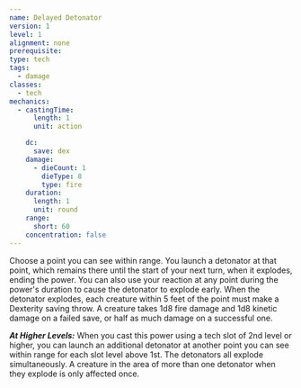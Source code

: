```yaml
---
name: Delayed Detonator
version: 1
level: 1
alignment: none
prerequisite: 
type: tech
tags:
  - damage
classes:
  - tech
mechanics:
  - castingTime:
      length: 1
      unit: action

    dc:
      save: dex
    damage:
      - dieCount: 1
        dieType: 8
        type: fire
    duration:
      length: 1
      unit: round
    range:
      short: 60
    concentration: false
---
```

Choose a point you can see within range. You launch a detonator at that point, which remains there until the start of your next turn, when it explodes, ending the power. You can also use your reaction at any point during the power's duration to cause the detonator to explode early. When the detonator explodes, each creature within 5 feet of the point must make a Dexterity saving throw. A creature takes 1d8 fire damage and 1d8 kinetic damage on a failed save, or half as much damage on a successful one.

***__At Higher Levels__:*** When you cast this power using a tech slot of 2nd level or higher, you can launch an additional detonator at another point you can see within range for each slot level above 1st. The detonators all explode simultaneously. A creature in the area of more than one detonator when they explode is only affected once.
    